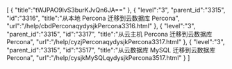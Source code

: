 [
	{
		"title":"tWJPAO9lvS3burKJvQn6JA=="
	},
	{
		"level":"3",
		"parent_id":"3315",
		"id":"3316",
		"title":"从本地 Percona 迁移到云数据库 Percona",
		"url":"/help/cbdPerconaqydysjkPercona3316.html"
	},
	{
		"level":"3",
		"parent_id":"3315",
		"id":"3317",
		"title":"从云主机 Percona 迁移到云数据库 Percona",
		"url":"/help/cyzjPerconaqydysjkPercona3317.html"
	},
	{
		"level":"3",
		"parent_id":"3315",
		"id":"3517",
		"title":"从云数据库 MySQL 迁移到云数据库 Percona",
		"url":"/help/cysjkMySQLqydysjkPercona3517.html"
	}
]